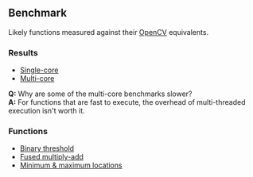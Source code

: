 Benchmark
---------
Likely functions measured against their [OpenCV](http://www.opencv.org) equivalents.

### Results
- [Single-core](https://s3.amazonaws.com/liblikely/benchmark/single-core.txt)
- [Multi-core](https://s3.amazonaws.com/liblikely/benchmark/multi-core.txt)

**Q:** Why are some of the multi-core benchmarks slower? <br>
**A:** For functions that are fast to execute, the overhead of multi-threaded execution isn't worth it.

### Functions
- [Binary threshold](?href=binary-threshold)
- [Fused multiply-add](?href=fused-multiply-add)
- [Minimum & maximum locations](?href=min-max-loc)
